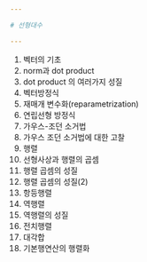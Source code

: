 ```yaml
---

# 선형대수

---
```


1. 벡터의 기초
2. norm과 dot product
3. dot product 의 여러가지 성질
4. 벡터방정식
5. 재매개 변수화(reparametrization)
6. 연립선형 방정식
7. 가우스\-조던 소거법
8. 가우스 조던 소거법에 대한 고찰
9. 행렬
10. 선형사상과 행렬의 곱셈
11. 행렬 곱셈의 성질
12. 행렬 곱셈의 성질(2)
13. 항등행렬
14. 역행렬
15. 역행렬의 성질
16. 전치행렬
17. 대각합
18. 기본행연산의 행렬화
